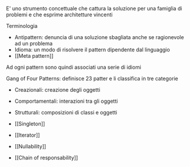 E' uno strumento concettuale che cattura la soluzione per una famiglia di problemi e che esprime architetture vincenti

Terminologia
- Antipattern: denuncia di una soluzione sbagliata anche se ragionevole ad un problema
- Idioma: un modo di risolvere il pattern dipendente dal linguaggio
- [[Meta pattern]]

Ad ogni pattern sono quindi associati una serie di idiomi

Gang of Four Patterns: definisce 23 patter e li classifica in tre categorie
- Creazionali: creazione degli oggetti
- Comportamentali: interazioni tra gli oggetti
- Strutturali: composizioni di classi e oggetti

- [[Singleton]]
- [[Iterator]] 
- [[Nullability]]
- [[Chain of responsability]]
